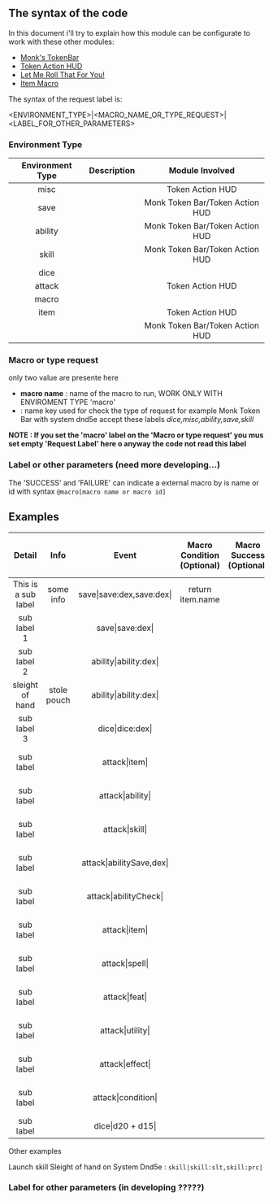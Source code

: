 ## The syntax of the code

In this document i'll try to explain how this module can be configurate to work with these other modules:

- [Monk's TokenBar](https://github.com/ironmonk88/monks-tokenbar)
- [Token Action HUD](https://github.com/Drental/fvtt-tokenactionhud)
- [Let Me Roll That For You!](https://github.com/League-of-Foundry-Developers/fvtt-module-lmrtfy)
- [Item Macro](https://github.com/Kekilla0/Item-Macro)

The syntax of the request label is:

<ENVIRONMENT_TYPE>|<MACRO_NAME_OR_TYPE_REQUEST>|<LABEL_FOR_OTHER_PARAMETERS>

### Environment Type

| Environment Type | Description                | Module Involved       |
|:----------------:|:--------------------------:|:---------------------:|
| misc             |                            | Token Action HUD        |
| save             |                            | Monk Token Bar/Token Action HUD        |
| ability          |                            | Monk Token Bar/Token Action HUD        |
| skill            |                            | Monk Token Bar/Token Action HUD        |
| dice             |                            |         |
| attack           |                            | Token Action HUD      |
| macro            |                            |                       |
| item             |                            | Token Action HUD                       |
| <EMPTY LABEL>    |                            | Monk Token Bar/Token Action HUD        |

### Macro or type request

only two value are presente here

- **macro name** : name of the macro to run, WORK ONLY WITH ENVIROMENT TYPE 'macro'
- **<MODULE LABEL TYPE>** : name key used for check the type of request for example Monk Token Bar with system dnd5e accept these labels _dice,misc,ability,save,skill_   

**NOTE : If you set the 'macro' label on the 'Macro or type request' you mus set empty 'Request Label' here o anyway the code not read this label**

### Label or other parameters (need more developing...)

The 'SUCCESS' and 'FAILURE' can indicate a external macro by is name or id with syntax `@macro[macro name or macro id]`

## Examples

| Detail | Info | Event | Macro Condition (Optional) | Macro Success (Optional) | Macro Failure (Optional) | Module Involved (only info) |
|:-------------------:|:----------:|:----------------------:|:----------------:|:----:|:----:|:--------:|
| This is a sub label | some info  | save\|save:dex,save:dex\| | return item.name |  |  | Monk Token Bar   |
| sub label 1         |            | save\|save:dex\|       |                  |  |  | Monk Token Bar   |
| sub label 2         |            | ability\|ability:dex\| |                  |  |  | Monk Token Bar   |
| sleight of hand     | stole pouch| ability\|ability:dex\| |                  |  |  | Monk Token Bar   |
| sub label 3         |            | dice\|dice:dex\|      |                  |  |  | Monk Token Bar   |
| sub label           |            | attack\|item\|           |                  |  |  | Token Action HUD |
| sub label           |            | attack\|ability\|        |                  |  |  | Token Action HUD |
| sub label           |            | attack\|skill\|          |                  |  |  | Token Action HUD |
| sub label           |            | attack\|abilitySave,dex\||                  |  |  | Token Action HUD |
| sub label           |            | attack\|abilityCheck\|   |                  |  |  | Token Action HUD |
| sub label           |            | attack\|item\|           |                  |  |  | Token Action HUD |
| sub label           |            | attack\|spell\|          |                  |  |  | Token Action HUD |
| sub label           |            | attack\|feat\|           |                  |  |  | Token Action HUD |
| sub label           |            | attack\|utility\|        |                  |  |  | Token Action HUD |
| sub label           |            | attack\|effect\|         |                  |  |  | Token Action HUD |
| sub label           |            | attack\|condition\|      |                  |  |  | Token Action HUD |
| sub label           |            | dice\|d20 + d15\|      |                  |  |  | |

Other examples

Launch skill Sleight of hand on System Dnd5e : `skill|skill:slt,skill:prc|`

### Label for other parameters (in developing ?????)